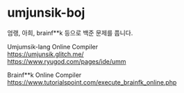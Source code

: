 # umjunsik-boj
엄랭, 아희, brainf**k 등으로 백준 문제를 풉니다. </br>

Umjumsik-lang Online Compiler </br>
https://umjunsik.glitch.me/ </br>
https://www.ryugod.com/pages/ide/umm </br>

Brainf**k Online Compiler </br>
https://www.tutorialspoint.com/execute_brainfk_online.php </br>
